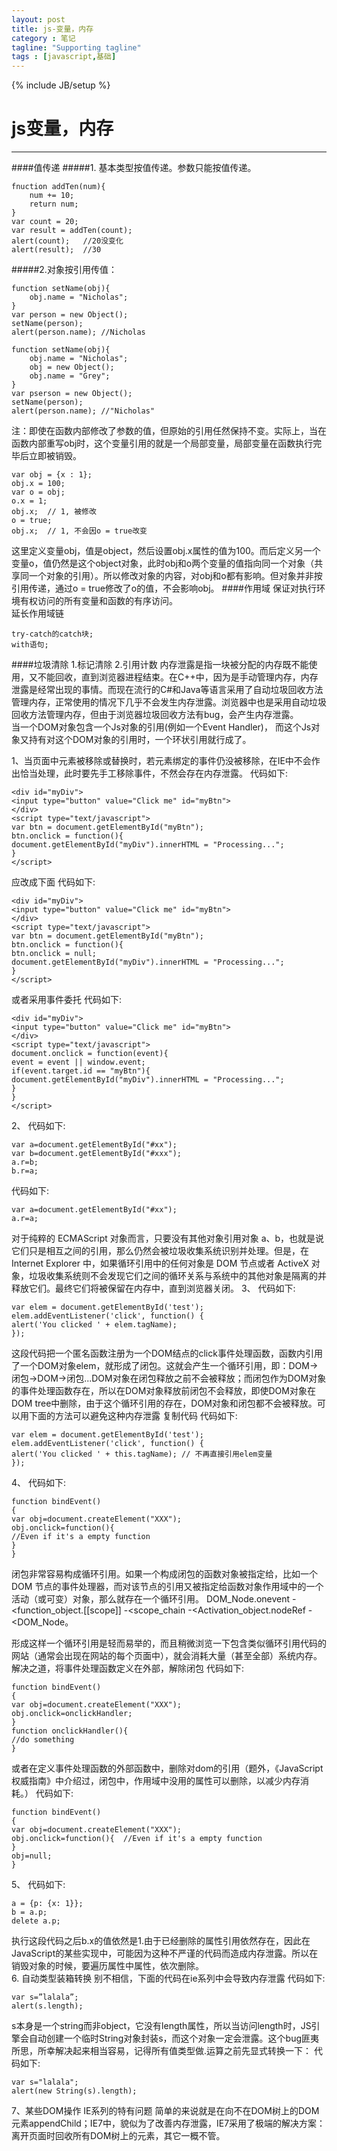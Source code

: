 ```yaml
---
layout: post
title: js-变量，内存
category : 笔记
tagline: "Supporting tagline"
tags : [javascript,基础]
---
```

{% include JB/setup %}
# js变量，内存
---
####值传递
#####1. 基本类型按值传递。参数只能按值传递。
```
fnuction addTen(num){
	num += 10;
	return num;
}
var count = 20;
var result = addTen(count);
alert(count);	//20没变化
alert(result);	//30
```
<!--break-->
#####2.对象按引用传值：
```
function setName(obj){
	obj.name = "Nicholas";
}
var person = new Object();
setName(person);
alert(person.name); //Nicholas
```
```
function setName(obj){
	obj.name = "Nicholas";
	obj = new Object();
	obj.name = "Grey";
}
var pserson = new Object();
setName(person);
alert(person.name); //"Nicholas"
```
注：即使在函数内部修改了参数的值，但原始的引用任然保持不变。实际上，当在函数内部重写obj时，这个变量引用的就是一个局部变量，局部变量在函数执行完毕后立即被销毁。

    var obj = {x : 1};
    obj.x = 100;
    var o = obj;
    o.x = 1;
    obj.x;  // 1, 被修改
    o = true;
    obj.x;  // 1, 不会因o = true改变

这里定义变量obj，值是object，然后设置obj.x属性的值为100。而后定义另一个变量o，值仍然是这个object对象，此时obj和o两个变量的值指向同一个对象（共享同一个对象的引用）。所以修改对象的内容，对obj和o都有影响。但对象并非按引用传递，通过o = true修改了o的值，不会影响obj。
####作用域
保证对执行环境有权访问的所有变量和函数的有序访问。<br/>
延长作用域链

    try-catch的catch块;
    with语句;

####垃圾清除
1.标记清除
2.引用计数
内存泄露是指一块被分配的内存既不能使用，又不能回收，直到浏览器进程结束。在C++中，因为是手动管理内存，内存泄露是经常出现的事情。而现在流行的C#和Java等语言采用了自动垃圾回收方法管理内存，正常使用的情况下几乎不会发生内存泄露。浏览器中也是采用自动垃圾回收方法管理内存，但由于浏览器垃圾回收方法有bug，会产生内存泄露。<br/>
当一个DOM对象包含一个Js对象的引用(例如一个Event Handler)， 而这个Js对象又持有对这个DOM对象的引用时，一个环状引用就行成了。

1、当页面中元素被移除或替换时，若元素绑定的事件仍没被移除，在IE中不会作出恰当处理，此时要先手工移除事件，不然会存在内存泄露。 
代码如下:

	<div id="myDiv"> 
	<input type="button" value="Click me" id="myBtn"> 
	</div> 
	<script type="text/javascript"> 
	var btn = document.getElementById("myBtn"); 
	btn.onclick = function(){ 
	document.getElementById("myDiv").innerHTML = "Processing..."; 
	} 
	</script>

应改成下面 
代码如下:

	<div id="myDiv"> 
	<input type="button" value="Click me" id="myBtn"> 
	</div> 
	<script type="text/javascript"> 
	var btn = document.getElementById("myBtn"); 
	btn.onclick = function(){ 
	btn.onclick = null; 
	document.getElementById("myDiv").innerHTML = "Processing..."; 
	} 
	</script> 

或者采用事件委托 
代码如下:

	<div id="myDiv"> 
	<input type="button" value="Click me" id="myBtn"> 
	</div> 
	<script type="text/javascript"> 
	document.onclick = function(event){ 
	event = event || window.event; 
	if(event.target.id == "myBtn"){ 
	document.getElementById("myDiv").innerHTML = "Processing..."; 
	} 
	} 
	</script> 

2、 
代码如下:

	var a=document.getElementById("#xx"); 
	var b=document.getElementById("#xxx"); 
	a.r=b; 
	b.r=a; 

代码如下:

	var a=document.getElementById("#xx"); 
	a.r=a; 

对于纯粹的 ECMAScript 对象而言，只要没有其他对象引用对象 a、b，也就是说它们只是相互之间的引用，那么仍然会被垃圾收集系统识别并处理。但是，在 Internet Explorer 中，如果循环引用中的任何对象是 DOM 节点或者 ActiveX 对象，垃圾收集系统则不会发现它们之间的循环关系与系统中的其他对象是隔离的并释放它们。最终它们将被保留在内存中，直到浏览器关闭。 
3、 
代码如下:

	var elem = document.getElementById('test'); 
	elem.addEventListener('click', function() { 
	alert('You clicked ' + elem.tagName); 
	}); 

这段代码把一个匿名函数注册为一个DOM结点的click事件处理函数，函数内引用了一个DOM对象elem，就形成了闭包。这就会产生一个循环引用，即：DOM->闭包->DOM->闭包...DOM对象在闭包释放之前不会被释放；而闭包作为DOM对象的事件处理函数存在，所以在DOM对象释放前闭包不会释放，即使DOM对象在DOM tree中删除，由于这个循环引用的存在，DOM对象和闭包都不会被释放。可以用下面的方法可以避免这种内存泄露 
复制代码 代码如下:

	var elem = document.getElementById('test'); 
	elem.addEventListener('click', function() { 
	alert('You clicked ' + this.tagName); // 不再直接引用elem变量 
	}); 

4、 
代码如下:

	function bindEvent() 
	{ 
	var obj=document.createElement("XXX"); 
	obj.onclick=function(){ 
	//Even if it's a empty function 
	} 
	} 

闭包非常容易构成循环引用。如果一个构成闭包的函数对象被指定给，比如一个 DOM 节点的事件处理器，而对该节点的引用又被指定给函数对象作用域中的一个活动（或可变）对象，那么就存在一个循环引用。 
DOM_Node.onevent -<function_object.[[scope]] -<scope_chain -<Activation_object.nodeRef -<DOM_Node。 

形成这样一个循环引用是轻而易举的，而且稍微浏览一下包含类似循环引用代码的网站（通常会出现在网站的每个页面中），就会消耗大量（甚至全部）系统内存。 
解决之道，将事件处理函数定义在外部，解除闭包 
代码如下:

	function bindEvent() 
	{ 
	var obj=document.createElement("XXX"); 
	obj.onclick=onclickHandler; 
	} 
	function onclickHandler(){ 
	//do something 
	} 

或者在定义事件处理函数的外部函数中，删除对dom的引用（题外，《JavaScript权威指南》中介绍过，闭包中，作用域中没用的属性可以删除，以减少内存消耗。） 
代码如下:

	function bindEvent() 
	{ 
	var obj=document.createElement("XXX"); 
	obj.onclick=function(){  //Even if it's a empty function 
	} 
	obj=null; 
	} 

5、 
代码如下:

	a = {p: {x: 1}}; 
	b = a.p; 
	delete a.p; 

执行这段代码之后b.x的值依然是1.由于已经删除的属性引用依然存在，因此在JavaScript的某些实现中，可能因为这种不严谨的代码而造成内存泄露。所以在销毁对象的时候，要遍历属性中属性，依次删除。<br/>
6. 自动类型装箱转换 
别不相信，下面的代码在ie系列中会导致内存泄露 
代码如下:

	var s=”lalala”; 
	alert(s.length); 

s本身是一个string而非object，它没有length属性，所以当访问length时，JS引擎会自动创建一个临时String对象封装s，而这个对象一定会泄露。这个bug匪夷所思，所幸解决起来相当容易，记得所有值类型做.运算之前先显式转换一下： 
代码如下:

	var s="lalala"; 
	alert(new String(s).length); 

7、某些DOM操作 
IE系列的特有问题 简单的来说就是在向不在DOM树上的DOM元素appendChild；IE7中，貌似为了改善内存泄露，IE7采用了极端的解决方案：离开页面时回收所有DOM树上的元素，其它一概不管。
